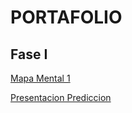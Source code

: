 # PORTAFOLIO

## Fase I

[Mapa Mental 1](https://github.com/melslzr/Mineria-de-datos/blob/master/MapaMental_1_1679234.pdf)

[Presentacion Prediccion](https://github.com/melslzr/Mineria-de-datos/blob/master/Presentacion_Prediccion_002.pdf)

